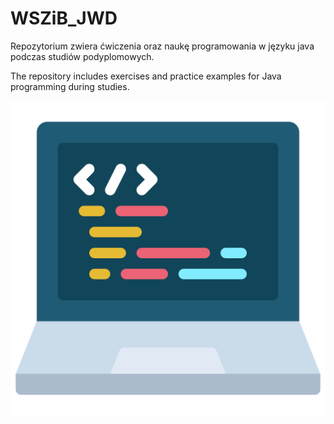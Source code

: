 # WSZiB_JWD

Repozytorium zwiera ćwiczenia oraz naukę programowania w języku java podczas studiów podyplomowych.

The repository includes exercises and practice examples for Java programming during studies.

![programming.png](programming.png)